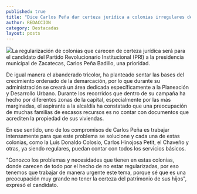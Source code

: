 ```yaml
---
published: true
title: "Dice Carlos Peña dar certeza jurídica a colonias irregulares de Zacatecas "
author: REDACCION
category: Destacadas
layout: posts
---
```


![](http://i.imgur.com/Qyw54Eem.jpg)La regularización de colonias que carecen de certeza jurídica será para el candidato del Partido Revolucionario Institucional (PRI) a la presidencia municipal de Zacatecas, Carlos Peña Badillo, una prioridad.

De igual manera el abanderado tricolor, ha planteado sentar las bases del crecimiento ordenado de la demarcación, por lo que durante su administración se creará un área dedicada específicamente a la Planeación y Desarrollo Urbano.
Durante los recorridos que dentro de su campaña ha hecho por diferentes zonas de la capital, especialmente por las más marginadas, el aspirante a la alcaldía ha constatado que una preocupación de muchas familias de escasos recursos es no contar con documentos que acrediten la propiedad de sus viviendas.

En ese sentido, uno de los compromisos de Carlos Peña es trabajar intensamente para que este problema se solucione y cada una de estas colonias, como la Luis Donaldo Colosio, Carlos Hinojosa Petit, el Chaveño y otras, ya siendo regulares, puedan contar con todos los servicios básicos.

 "Conozco los problemas y necesidades que tienen en estas colonias, donde carecen de todo por el hecho de no estar regularizadas, por eso tenemos que trabajar de manera urgente este tema, porque sé que es una preocupación muy grande no tener la certeza del patrimonio de sus hijos", expresó el candidato.

